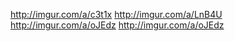 http://imgur.com/a/c3t1x
http://imgur.com/a/LnB4U
http://imgur.com/a/oJEdz
http://imgur.com/a/oJEdz
